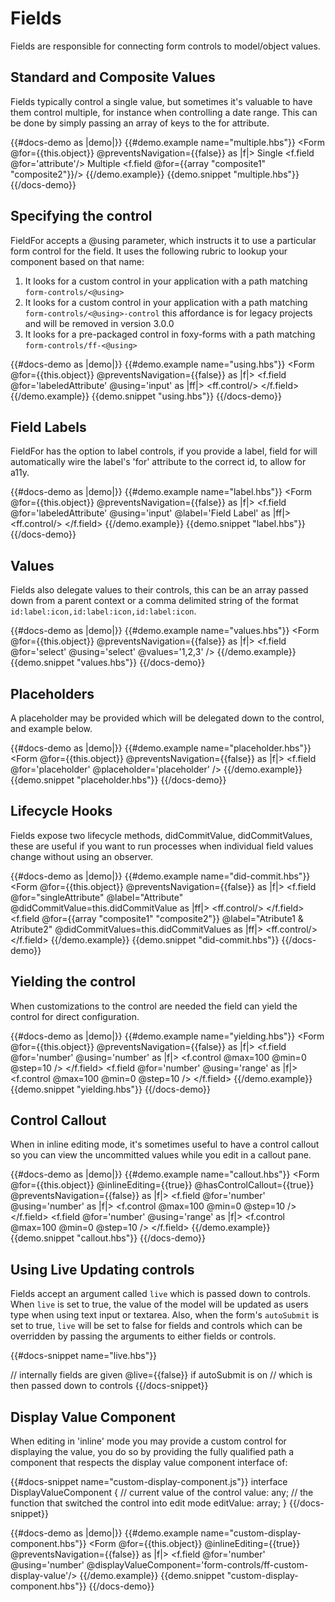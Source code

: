 # Fields

Fields are responsible for connecting form controls to model/object values.

## Standard and Composite Values

Fields typically control a single value, but sometimes it's valuable to have them control multiple, for instance when 
controlling a date range. This can be done by simply passing an array of keys to the for attribute.

{{#docs-demo as |demo|}}
  {{#demo.example name="multiple.hbs"}}
    <Form @for={{this.object}} @preventsNavigation={{false}}  as |f|>
      <label>Single</label>
      <f.field @for='attribute'/>
      <label>Multiple</label>
      <f.field @for={{array "composite1" "composite2"}}/>
    </Form> 
  {{/demo.example}}
  {{demo.snippet "multiple.hbs"}}
{{/docs-demo}}

## Specifying the control

FieldFor accepts a @using parameter, which instructs it to use a particular form control for the field. It uses the following
rubric to lookup your component based on that name:

1. It looks for a custom control in your application with a path matching ```form-controls/<@using>```
2. It looks for a custom control in your application with a path matching ```form-controls/<@using>-control``` this affordance is for legacy projects and will be removed in version 3.0.0
3. It looks for a pre-packaged control in foxy-forms with a path matching ```form-controls/ff-<@using>```

{{#docs-demo as |demo|}}
  {{#demo.example name="using.hbs"}}
    <Form @for={{this.object}} @preventsNavigation={{false}}  as |f|>
      <f.field @for='labeledAttribute' @using='input' as |ff|>
        <ff.control/>
      </f.field>
    </Form> 
  {{/demo.example}}
  {{demo.snippet "using.hbs"}}
{{/docs-demo}}

## Field Labels

FieldFor has the option to label controls, if you provide a label, field for will automatically wire the label's 'for' 
attribute to the correct id, to allow for a11y.

{{#docs-demo as |demo|}}
  {{#demo.example name="label.hbs"}}
    <Form @for={{this.object}} @preventsNavigation={{false}}  as |f|>
      <f.field @for='labeledAttribute' @using='input' @label='Field Label' as |ff|>
        <ff.control/>
      </f.field>
    </Form> 
  {{/demo.example}}
  {{demo.snippet "label.hbs"}}
{{/docs-demo}}

## Values

Fields also delegate values to their controls, this can be an array passed down from a parent context or a comma delimited
string of the format ```id:label:icon,id:label:icon,id:label:icon```.

{{#docs-demo as |demo|}}
  {{#demo.example name="values.hbs"}}
    <Form @for={{this.object}} @preventsNavigation={{false}}  as |f|>
      <f.field 
        @for='select' 
        @using='select' 
        @values='1,2,3'
       />
    </Form> 
  {{/demo.example}}
  {{demo.snippet "values.hbs"}}
{{/docs-demo}}

## Placeholders

A placeholder may be provided which will be delegated down to the control, and example below.

{{#docs-demo as |demo|}}
  {{#demo.example name="placeholder.hbs"}}
    <Form @for={{this.object}} @preventsNavigation={{false}}  as |f|>
      <f.field @for='placeholder' @placeholder='placeholder' />
    </Form> 
  {{/demo.example}}
  {{demo.snippet "placeholder.hbs"}}
{{/docs-demo}}

## Lifecycle Hooks

Fields expose two lifecycle methods, didCommitValue, didCommitValues, these are useful if you want to 
run processes when individual field values change without using an observer.

{{#docs-demo as |demo|}}
  {{#demo.example name="did-commit.hbs"}}
    <Form @for={{this.object}} @preventsNavigation={{false}}  as |f|>
      <f.field 
         @for="singleAttribute" 
         @label="Attribute"
         @didCommitValue=this.didCommitValue
      as |ff|>
        <ff.control/>
      </f.field>
      <f.field
      @for={{array "composite1" "composite2"}} 
        @label="Atribute1 & Atribute2"
        @didCommitValues=this.didCommitValues 
      as |ff|>
        <ff.control/>
      </f.field>
    </Form> 
  {{/demo.example}}
  {{demo.snippet "did-commit.hbs"}}
{{/docs-demo}}

## Yielding the control

When customizations to the control are needed the field can yield the control for direct configuration. 

{{#docs-demo as |demo|}}
  {{#demo.example name="yielding.hbs"}}
    <Form @for={{this.object}} @preventsNavigation={{false}} as |f|>
      <f.field @for='number' @using='number' as |f|>
        <f.control @max=100 @min=0 @step=10 />
      </f.field>
      <f.field @for='number' @using='range' as |f|>
        <f.control @max=100 @min=0 @step=10 />
      </f.field>
    </Form> 
  {{/demo.example}}
  {{demo.snippet "yielding.hbs"}}
{{/docs-demo}}

## Control Callout 

When in inline editing mode, it's sometimes useful to have a control callout so you can view the uncommitted values
while you edit in a callout pane. 

{{#docs-demo as |demo|}}
  {{#demo.example name="callout.hbs"}}
    <Form @for={{this.object}} @inlineEditing={{true}} @hasControlCallout={{true}} @preventsNavigation={{false}} as |f|>
      <f.field @for='number' @using='number' as |f|>
        <f.control @max=100 @min=0 @step=10 />
      </f.field>
      <f.field @for='number' @using='range' as |f|>
        <f.control @max=100 @min=0 @step=10 />
      </f.field>
    </Form> 
  {{/demo.example}}
  {{demo.snippet "callout.hbs"}}
{{/docs-demo}}

## Using Live Updating controls

Fields accept an argument called `live` which is passed down to controls. When `live` is set to true, the value of the model will be updated as users type when using text input or textarea. Also, when the form's `autoSubmit` is set to true, `live` will be set to false for fields and controls which can be overridden by passing the arguments to either fields or controls.

{{#docs-snippet name="live.hbs"}}
  <Form @for={{this.object}} @autoSubmit={{true}} as |f|>
    <f.field @for='attribute' /> 
    // internally fields are given @live={{false}} if autoSubmit is on
    // which is then passed down to controls
  </Form> 
{{/docs-snippet}}

## Display Value Component 

When editing in 'inline' mode you may provide a custom control for displaying the value, you do so by providing the 
fully qualified path a component that respects the display value component interface of:

{{#docs-snippet name="custom-display-component.js"}}
  interface DisplayValueComponent {
    // current value of the control
    value: any; 
    // the function that switched the control into edit mode
    editValue: array; 
  }
{{/docs-snippet}}

{{#docs-demo as |demo|}}
  {{#demo.example name="custom-display-component.hbs"}}
    <Form @for={{this.object}} @inlineEditing={{true}} @preventsNavigation={{false}} as |f|>
      <f.field @for='number' @using='number' @displayValueComponent='form-controls/ff-custom-display-value'/>
    </Form> 
  {{/demo.example}}
  {{demo.snippet "custom-display-component.hbs"}}
{{/docs-demo}}
